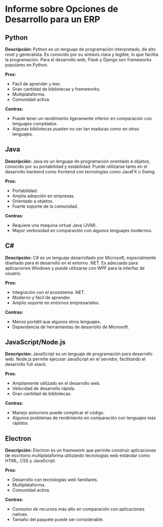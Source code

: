 # Informe sobre Opciones de Desarrollo para un ERP

## Python

**Descripción:**
Python es un lenguaje de programación interpretado, de alto nivel y generalista. Es conocido por su sintaxis clara y legible, lo que facilita la programación. Para el desarrollo web, Flask y Django son frameworks populares en Python.

**Pros:**
- Fácil de aprender y leer.
- Gran cantidad de bibliotecas y frameworks.
- Multiplataforma.
- Comunidad activa.

**Contras:**
- Puede tener un rendimiento ligeramente inferior en comparación con lenguajes compilados.
- Algunas bibliotecas pueden no ser tan maduras como en otros lenguajes.

## Java

**Descripción:**
Java es un lenguaje de programación orientado a objetos, conocido por su portabilidad y estabilidad. Puede utilizarse tanto en el desarrollo backend como frontend con tecnologías como JavaFX o Swing.

**Pros:**
- Portabilidad.
- Amplia adopción en empresas.
- Orientado a objetos.
- Fuerte soporte de la comunidad.

**Contras:**
- Requiere una máquina virtual Java (JVM).
- Mayor verbosidad en comparación con algunos lenguajes modernos.

## C#

**Descripción:**
C# es un lenguaje desarrollado por Microsoft, especialmente diseñado para el desarrollo en el entorno .NET. Es adecuado para aplicaciones Windows y puede utilizarse con WPF para la interfaz de usuario.

**Pros:**
- Integración con el ecosistema .NET.
- Moderno y fácil de aprender.
- Amplio soporte en entornos empresariales.

**Contras:**
- Menos portátil que algunos otros lenguajes.
- Dependencia de herramientas de desarrollo de Microsoft.

## JavaScript/Node.js

**Descripción:**
JavaScript es un lenguaje de programación para desarrollo web. Node.js permite ejecutar JavaScript en el servidor, facilitando el desarrollo full-stack.

**Pros:**
- Ampliamente utilizado en el desarrollo web.
- Velocidad de desarrollo rápida.
- Gran cantidad de bibliotecas.

**Contras:**
- Manejo asíncrono puede complicar el código.
- Algunos problemas de rendimiento en comparación con lenguajes más rápidos.

## Electron

**Descripción:**
Electron es un framework que permite construir aplicaciones de escritorio multiplataforma utilizando tecnologías web estándar como HTML, CSS y JavaScript.

**Pros:**
- Desarrollo con tecnologías web familiares.
- Multiplataforma.
- Comunidad activa.

**Contras:**
- Consumo de recursos más alto en comparación con aplicaciones nativas.
- Tamaño del paquete puede ser considerable.

